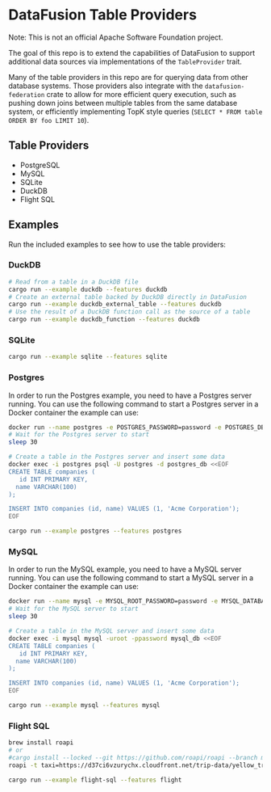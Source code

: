 # DataFusion Table Providers

Note: This is not an official Apache Software Foundation project.

The goal of this repo is to extend the capabilities of DataFusion to support additional data sources via implementations of the `TableProvider` trait.

Many of the table providers in this repo are for querying data from other database systems. Those providers also integrate with the `datafusion-federation` crate to allow for more efficient query execution, such as pushing down joins between multiple tables from the same database system, or efficiently implementing TopK style queries (`SELECT * FROM table ORDER BY foo LIMIT 10`).

## Table Providers

- PostgreSQL
- MySQL
- SQLite
- DuckDB
- Flight SQL

## Examples

Run the included examples to see how to use the table providers:

### DuckDB
```bash
# Read from a table in a DuckDB file
cargo run --example duckdb --features duckdb
# Create an external table backed by DuckDB directly in DataFusion
cargo run --example duckdb_external_table --features duckdb
# Use the result of a DuckDB function call as the source of a table
cargo run --example duckdb_function --features duckdb
```

### SQLite
```bash
cargo run --example sqlite --features sqlite
```

### Postgres

In order to run the Postgres example, you need to have a Postgres server running. You can use the following command to start a Postgres server in a Docker container the example can use:

```bash
docker run --name postgres -e POSTGRES_PASSWORD=password -e POSTGRES_DB=postgres_db -p 5432:5432 -d postgres:16-alpine
# Wait for the Postgres server to start
sleep 30

# Create a table in the Postgres server and insert some data
docker exec -i postgres psql -U postgres -d postgres_db <<EOF
CREATE TABLE companies (
   id INT PRIMARY KEY,
  name VARCHAR(100)
);

INSERT INTO companies (id, name) VALUES (1, 'Acme Corporation');
EOF
```

```bash
cargo run --example postgres --features postgres
```

### MySQL

In order to run the MySQL example, you need to have a MySQL server running. You can use the following command to start a MySQL server in a Docker container the example can use:

```bash
docker run --name mysql -e MYSQL_ROOT_PASSWORD=password -e MYSQL_DATABASE=mysql_db -p 3306:3306 -d mysql:9.0
# Wait for the MySQL server to start
sleep 30

# Create a table in the MySQL server and insert some data
docker exec -i mysql mysql -uroot -ppassword mysql_db <<EOF
CREATE TABLE companies (
   id INT PRIMARY KEY,
  name VARCHAR(100)
);

INSERT INTO companies (id, name) VALUES (1, 'Acme Corporation');
EOF
```

```bash
cargo run --example mysql --features mysql
```

### Flight SQL
```bash
brew install roapi
# or
#cargo install --locked --git https://github.com/roapi/roapi --branch main --bins roapi
roapi -t taxi=https://d37ci6vzurychx.cloudfront.net/trip-data/yellow_tripdata_2024-01.parquet &

cargo run --example flight-sql --features flight
```
